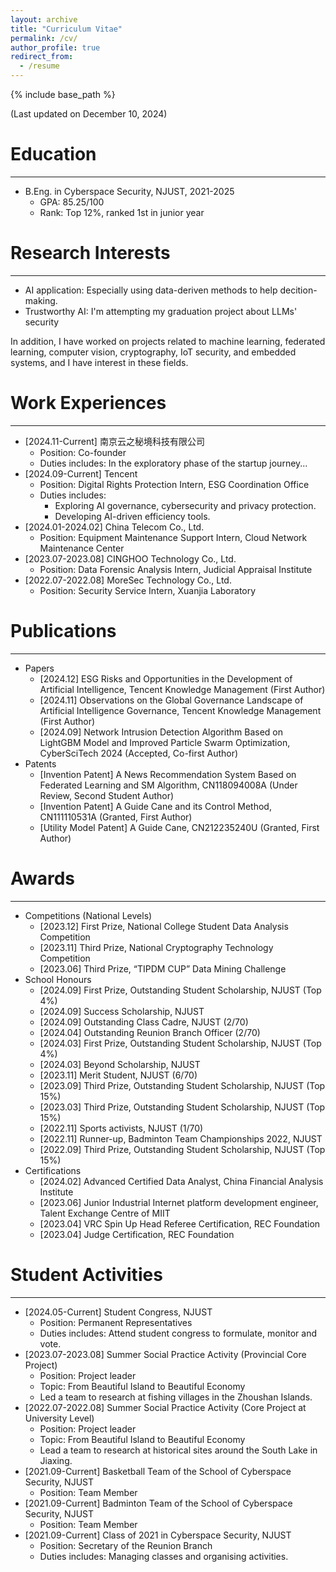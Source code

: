 ```yaml
---
layout: archive
title: "Curriculum Vitae"
permalink: /cv/
author_profile: true
redirect_from:
  - /resume
---
```


{% include base_path %}

(Last updated on December 10, 2024)

Education
======
---
* B.Eng. in Cyberspace Security, NJUST, 2021-2025
  * GPA: 85.25/100
  * Rank: Top 12%, ranked 1st in junior year

Research Interests
======
---
* AI application: Especially using data-deriven methods to help decition-making.
* Trustworthy AI: I'm attempting my graduation project about LLMs' security

In addition, I have worked on projects related to machine learning, federated learning, computer vision, cryptography, IoT security, and embedded systems, and I have interest in these fields.

Work Experiences
======
---
* [2024.11-Current] 南京云之秘境科技有限公司
  * Position: Co-founder
  * Duties includes: In the exploratory phase of the startup journey...
* [2024.09-Current] Tencent
  * Position: Digital Rights Protection Intern, ESG Coordination Office
  * Duties includes:
      * Exploring AI governance, cybersecurity and privacy protection.
      * Developing AI-driven efficiency tools.
* [2024.01-2024.02] China Telecom Co., Ltd.
  * Position: Equipment Maintenance Support Intern, Cloud Network Maintenance Center
* [2023.07-2023.08] CINGHOO Technology Co., Ltd.
  * Position: Data Forensic Analysis Intern, Judicial Appraisal Institute
* [2022.07-2022.08] MoreSec Technology Co., Ltd.
  * Position: Security Service Intern, Xuanjia Laboratory

Publications
======
---
* Papers
  * [2024.12] ESG Risks and Opportunities in the Development of Artificial Intelligence, Tencent Knowledge Management (First Author)
  * [2024.11] Observations on the Global Governance Landscape of Artificial Intelligence Governance, Tencent Knowledge Management (First Author)
  * [2024.09] Network Intrusion Detection Algorithm Based on LightGBM Model and Improved Particle Swarm Optimization, CyberSciTech 2024 (Accepted, Co-first Author)
* Patents
  * [Invention Patent] A News Recommendation System Based on Federated Learning and SM Algorithm, CN118094008A (Under Review, Second Student Author)
  * [Invention Patent] A Guide Cane and its Control Method, CN111110531A (Granted, First Author)
  * [Utility Model Patent] A Guide Cane, CN212235240U (Granted, First Author)

Awards
======
---
* Competitions (National Levels)
  * [2023.12] First Prize, National College Student Data Analysis Competition
  * [2023.11] Third Prize, National Cryptography Technology Competition
  * [2023.06] Third Prize, “TIPDM CUP” Data Mining Challenge
* School Honours
  * [2024.09] First Prize, Outstanding Student Scholarship, NJUST (Top 4%)
  * [2024.09] Success Scholarship, NJUST
  * [2024.09] Outstanding Class Cadre, NJUST (2/70)
  * [2024.04] Outstanding Reunion Branch Officer (2/70)
  * [2024.03] First Prize, Outstanding Student Scholarship, NJUST (Top 4%)
  * [2024.03] Beyond Scholarship, NJUST
  * [2023.11] Merit Student, NJUST (6/70)
  * [2023.09] Third Prize, Outstanding Student Scholarship, NJUST (Top 15%)
  * [2023.03] Third Prize, Outstanding Student Scholarship, NJUST (Top 15%)
  * [2022.11] Sports activists, NJUST (1/70)
  * [2022.11] Runner-up, Badminton Team Championships 2022, NJUST
  * [2022.09] Third Prize, Outstanding Student Scholarship, NJUST (Top 15%)
* Certifications
  * [2024.02] Advanced Certified Data Analyst, China Financial Analysis Institute
  * [2023.06] Junior Industrial Internet platform development engineer, Talent Exchange Centre of MIIT
  * [2023.04] VRC Spin Up Head Referee Certification, REC Foundation
  * [2023.04] Judge Certification, REC Foundation

Student Activities
======
---
* [2024.05-Current] Student Congress, NJUST
  * Position: Permanent Representatives
  * Duties includes: Attend student congress to formulate, monitor and vote.
* [2023.07-2023.08] Summer Social Practice Activity (Provincial Core Project)
  * Position: Project leader
  * Topic: From Beautiful Island to Beautiful Economy
  * Led a team to research at fishing villages in the Zhoushan Islands.
* [2022.07-2022.08] Summer Social Practice Activity (Core Project at University Level)
  * Position: Project leader
  * Topic: From Beautiful Island to Beautiful Economy
  * Lead a team to research at historical sites around the South Lake in Jiaxing.
* [2021.09-Current] Basketball Team of the School of Cyberspace Security, NJUST
  * Position: Team Member
* [2021.09-Current] Badminton Team of the School of Cyberspace Security, NJUST
  * Position: Team Member
* [2021.09-Current] Class of 2021 in Cyberspace Security, NJUST
  * Position: Secretary of the Reunion Branch
  * Duties includes: Managing classes and organising activities.
